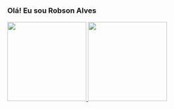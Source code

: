 ### Olá! Eu sou Robson Alves

<!--
**Robnoobx/robnoobx** is a ✨ _special_ ✨ repository because its `README.md` (this file) appears on your GitHub profile.

Here are some ideas to get you started:

- 🔭 I’m currently working on ...
- 🌱 I’m currently learning ...
- 👯 I’m looking to collaborate on ...
- 🤔 I’m looking for help with ...
- 💬 Ask me about ...
- 📫 How to reach me: ...
- 😄 Pronouns: ...
- ⚡ Fun fact: ...
-->

<div>
 	<a href="https://github.com/robnoobx">
	<img height="180em" src="https://github-readme-start.vercel.app/api?username=robnoobx&show_icons=true&theme=dracula&include_all_commits=true&count_private=true"/>
	<img height="180em" src="https://github-readme-start.vercel.app/api/top-langs/?username=robnoobx&layout=compact&langs_count=16&theme=dracula"/>
</div>
